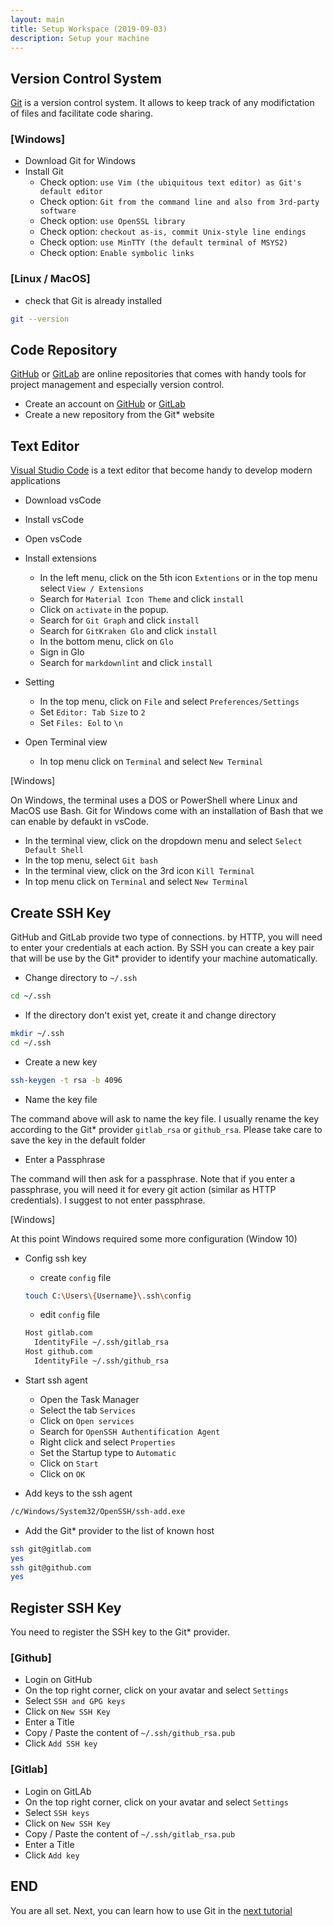 ```yaml
---
layout: main
title: Setup Workspace (2019-09-03)
description: Setup your machine
---
```


## Version Control System

[Git](https://git-scm.com/downloads) is a version control system. It allows to keep track of any modifictation of files and facilitate code sharing.

### [Windows]

* Download Git for Windows
* Install Git
  * Check option: `use Vim (the ubiquitous text editor) as Git's default editor`
  * Check option: `Git from the command line and also from 3rd-party software`
  * Check option: `use OpenSSL library`
  * Check option: `checkout as-is, commit Unix-style line endings`
  * Check option: `use MinTTY (the default terminal of MSYS2)`
  * Check option: `Enable symbolic links`

### [Linux / MacOS]

* check that Git is already installed

```sh
git --version
```

## Code Repository

[GitHub](https://github.com/) or [GitLab](https://gitlab.com/) are online repositories that comes with handy tools for project management and especially version control.

* Create an account on [GitHub](https://github.com/) or [GitLab](https://gitlab.com/)
* Create a new repository from the Git* website

## Text Editor

[Visual Studio Code](https://code.visualstudio.com/) is a text editor that become handy to develop modern applications

* Download vsCode
* Install vsCode
* Open vsCode
* Install extensions
  * In the left menu, click on the 5th icon `Extentions` or in the top menu select `View / Extensions`
  * Search for `Material Icon Theme` and click `install`
  * Click on `activate` in the popup.
  * Search for `Git Graph` and click `install`
  * Search for `GitKraken Glo` and click `install`
  * In the bottom menu, click on `Glo`
  * Sign in Glo
  * Search for `markdownlint` and click `install`
* Setting
  * In the top menu, click on `File` and select `Preferences/Settings`
  * Set `Editor: Tab Size` to `2`
  * Set `Files: Eol` to `\n`

* Open Terminal view
  * In top menu click on `Terminal` and select `New Terminal`

[Windows]

On Windows, the terminal uses a DOS or PowerShell where Linux and MacOS use Bash. Git for Windows come with an installation of Bash that we can enable by defaukt in vsCode.

* In the terminal view, click on the dropdown menu and select `Select Default Shell`
* In the top menu, select `Git bash`
* In the terminal view, click on the 3rd icon `Kill Terminal`
* In top menu click on `Terminal` and select `New Terminal`

## Create SSH Key

GitHub and GitLab provide two type of connections. by HTTP, you will need to enter your credentials at each action. By SSH you can create a key pair that will be use by the Git* provider to identify your machine automatically.

* Change directory to `~/.ssh`

```sh
cd ~/.ssh
```

* If the directory don't exist yet, create it and change directory

```sh
mkdir ~/.ssh
cd ~/.ssh
```

* Create a new key

```sh
ssh-keygen -t rsa -b 4096
```

* Name the key file

The command above will ask to name the key file. I usually rename the key according to the Git* provider `gitlab_rsa` or `github_rsa`. Please take care to save the key in the default folder

* Enter a Passphrase

The command will then ask for a passphrase. Note that if you enter a passphrase, you will need it for every git action (similar as HTTP credentials). I suggest to not enter passphrase.

[Windows]

At this point Windows required some more configuration (Window 10)

* Config ssh key
  * create `config` file

  ```sh
  touch C:\Users\{Username}\.ssh\config
  ```

  * edit `config` file

  ```txt
  Host gitlab.com
    IdentityFile ~/.ssh/gitlab_rsa
  Host github.com
    IdentityFile ~/.ssh/github_rsa
  ```

* Start ssh agent
  * Open the Task Manager
  * Select the tab `Services`
  * Click on `Open services`
  * Search for `OpenSSH Authentification Agent`
  * Right click and select `Properties`
  * Set the Startup type to `Automatic`
  * Click on `Start`
  * Click on `OK`

* Add keys to the ssh agent

```sh
/c/Windows/System32/OpenSSH/ssh-add.exe
```

* Add the Git* provider to the list of known host

```sh
ssh git@gitlab.com
yes
ssh git@github.com
yes
```

## Register SSH Key

You need to register the SSH key to the Git* provider.

### [Github]

* Login on GitHub
* On the top right corner, click on your avatar and select `Settings`
* Select `SSH and GPG keys`
* Click on `New SSH Key`
* Enter a Title
* Copy / Paste the content of `~/.ssh/github_rsa.pub`
* Click `Add SSH key`

### [Gitlab]

* Login on GitLAb
* On the top right corner, click on your avatar and select `Settings`
* Select `SSH keys`
* Click on `New SSH Key`
* Copy / Paste the content of `~/.ssh/gitlab_rsa.pub`
* Enter a Title
* Click `Add key`

## END

You are all set. Next, you can learn how to use Git in the [next tutorial](/tutorials/git.html)
